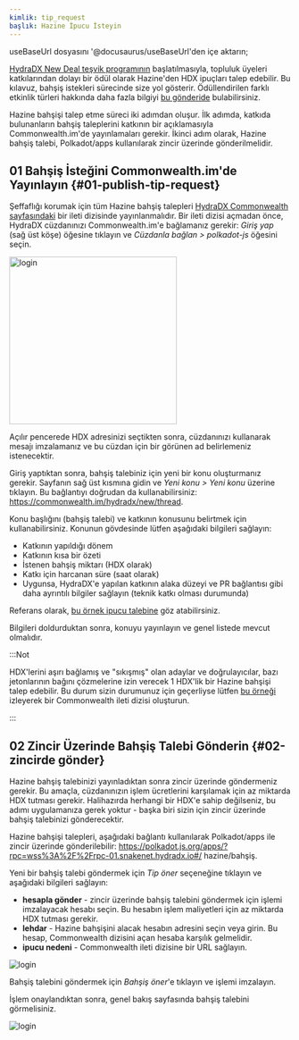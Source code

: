 ```yaml
---
kimlik: tip_request
başlık: Hazine İpucu İsteyin
---
```


useBaseUrl dosyasını '@docusaurus/useBaseUrl'den içe aktarın;

[HydraDX New Deal teşvik programının](#link-to-new-deal) başlatılmasıyla, topluluk üyeleri katkılarından dolayı bir ödül olarak Hazine'den HDX ipuçları talep edebilir. Bu kılavuz, bahşiş istekleri sürecinde size yol gösterir. Ödüllendirilen farklı etkinlik türleri hakkında daha fazla bilgiyi [bu gönderide](/new_deal) bulabilirsiniz.

Hazine bahşişi talep etme süreci iki adımdan oluşur. İlk adımda, katkıda bulunanların bahşiş taleplerini katkının bir açıklamasıyla Commonwealth.im'de yayınlamaları gerekir. İkinci adım olarak, Hazine bahşiş talebi, Polkadot/apps kullanılarak zincir üzerinde gönderilmelidir.

## 01 Bahşiş İsteğini Commonwealth.im'de Yayınlayın {#01-publish-tip-request}

Şeffaflığı korumak için tüm Hazine bahşiş talepleri [HydraDX Commonwealth sayfasındaki](https://commonwealth.im/hydradx) bir ileti dizisinde yayınlanmalıdır. Bir ileti dizisi açmadan önce, HydraDX cüzdanınızı Commonwealth.im'e bağlamanız gerekir: *Giriş yap* (sağ üst köşe) öğesine tıklayın ve *Cüzdanla bağlan > polkadot-js* öğesini seçin.

<div stili={{textAlign: 'center'}}>
  <img alt="login" src={useBaseUrl('/tip-request/login.jpg')} width="300px" />
</div>

Açılır pencerede HDX adresinizi seçtikten sonra, cüzdanınızı kullanarak mesajı imzalamanız ve bu cüzdan için bir görünen ad belirlemeniz istenecektir.

Giriş yaptıktan sonra, bahşiş talebiniz için yeni bir konu oluşturmanız gerekir. Sayfanın sağ üst kısmına gidin ve *Yeni konu > Yeni konu* üzerine tıklayın. Bu bağlantıyı doğrudan da kullanabilirsiniz: https://commonwealth.im/hydradx/new/thread.

Konu başlığını (bahşiş talebi) ve katkının konusunu belirtmek için kullanabilirsiniz. Konunun gövdesinde lütfen aşağıdaki bilgileri sağlayın:

* Katkının yapıldığı dönem
* Katkının kısa bir özeti
* İstenen bahşiş miktarı (HDX olarak)
* Katkı için harcanan süre (saat olarak)
* Uygunsa, HydraDX'e yapılan katkının alaka düzeyi ve PR bağlantısı gibi daha ayrıntılı bilgiler sağlayın (teknik katkı olması durumunda)

Referans olarak, [bu örnek ipucu talebine](https://commonwealth.im/hydradx/proposal/discussion/1165-tip-request-add-documentation-for-stake) göz atabilirsiniz.

Bilgileri doldurduktan sonra, konuyu yayınlayın ve genel listede mevcut olmalıdır.

:::Not

HDX'lerini aşırı bağlamış ve "sıkışmış" olan adaylar ve doğrulayıcılar, bazı jetonlarının bağını çözmelerine izin verecek 1 HDX'lik bir Hazine bahşişi talep edebilir. Bu durum sizin durumunuz için geçerliyse lütfen [bu örneği](https://commonwealth.im/hydradx/proposal/discussion/1166-tip-request-overbonded-staker) izleyerek bir Commonwealth ileti dizisi oluşturun.

:::

## 02 Zincir Üzerinde Bahşiş Talebi Gönderin {#02-zincirde gönder}

Hazine bahşiş talebinizi yayınladıktan sonra zincir üzerinde göndermeniz gerekir. Bu amaçla, cüzdanınızın işlem ücretlerini karşılamak için az miktarda HDX tutması gerekir. Halihazırda herhangi bir HDX'e sahip değilseniz, bu adımı uygulamanıza gerek yoktur - başka biri sizin için zincir üzerinde bahşiş talebinizi gönderecektir.

Hazine bahşişi talepleri, aşağıdaki bağlantı kullanılarak Polkadot/apps ile zincir üzerinde gönderilebilir: https://polkadot.js.org/apps/?rpc=wss%3A%2F%2Frpc-01.snakenet.hydradx.io#/ hazine/bahşiş.

Yeni bir bahşiş talebi göndermek için *Tip öner* seçeneğine tıklayın ve aşağıdaki bilgileri sağlayın:

* **hesapla gönder** - zincir üzerinde bahşiş talebini göndermek için işlemi imzalayacak hesabı seçin. Bu hesabın işlem maliyetleri için az miktarda HDX tutması gerekir.
* **lehdar** - Hazine bahşişini alacak hesabın adresini seçin veya girin. Bu hesap, Commonwealth dizisini açan hesaba karşılık gelmelidir.
* **ipucu nedeni** - Commonwealth ileti dizisine bir URL sağlayın.

<div stili={{textAlign: 'center'}}>
  <img alt="login" src={useBaseUrl('/tip-request/submit-on-chain.jpg')} />
</div>

Bahşiş talebini göndermek için *Bahşiş öner*'e tıklayın ve işlemi imzalayın.

İşlem onaylandıktan sonra, genel bakış sayfasında bahşiş talebini görmelisiniz.

<div stili={{textAlign: 'center'}}>
  <img alt="login" src={useBaseUrl('/tip-request/tip-requests.jpg')} />
</div>
